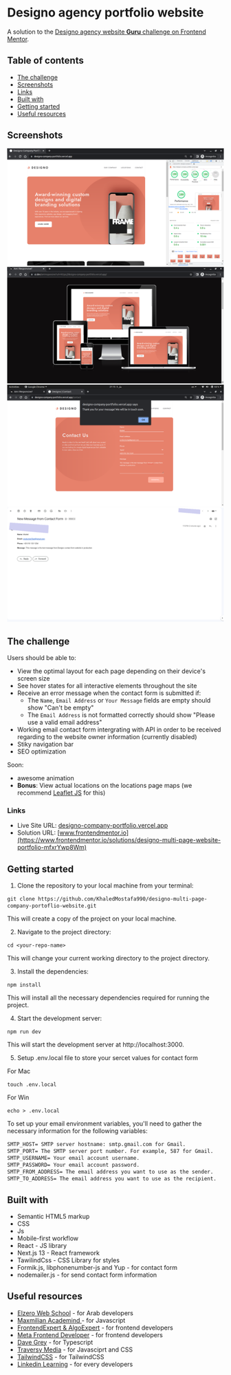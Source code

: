# Designo agency portfolio website

A solution to the [Designo agency website **Guru** challenge on Frontend Mentor](https://www.frontendmentor.io/challenges/designo-multipage-website-G48K6rfUT).

## Table of contents

- [The challenge](#the-challenge)
- [Screenshots](#screenshots)
- [Links](#links)
- [Built with](#built-with)
- [Getting started](#getting-started)
- [Useful resources](#useful-resources)

## Screenshots

![Designo Home](./screenshot/designo_home.png)
![Responsive home screen](./screenshot/responsive-home-screen.png)
![Send contact form](./screenshot/contact-form-send.png)
![Contact receive ](./screenshot/contact-receive.png)

## The challenge

Users should be able to:

- View the optimal layout for each page depending on their device's screen size
- See hover states for all interactive elements throughout the site
- Receive an error message when the contact form is submitted if:
  - The `Name`, `Email Address` or `Your Message` fields are empty should show "Can't be empty"
  - The `Email Address` is not formatted correctly should show "Please use a valid email address"
- Working email contact form intergrating with API in order to be received regarding to the website owner information (currently disabled)
- Stiky navigation bar
- SEO optimization

Soon:
- awesome animation
- **Bonus**: View actual locations on the locations page maps (we recommend [Leaflet JS](https://leafletjs.com/) for this)

### Links

- Live Site URL: [designo-company-portfolio.vercel.app](https://designo-portfolio-website.vercel.app/)
- Solution URL: [www.frontendmentor.io](https://www.frontendmentor.io/solutions/designo-multi-page-website-portfolio-mfxrYwp8Wm)

## Getting started

1. Clone the repository to your local machine from your terminal:

```
git clone https://github.com/KhaledMostafa990/designo-multi-page-company-portoflio-website.git
```

This will create a copy of the project on your local machine.

2. Navigate to the project directory:

```
cd <your-repo-name>
```

This will change your current working directory to the project directory.

3. Install the dependencies:

```
npm install
```

This will install all the necessary dependencies required for running the project.

4. Start the development server:

```
npm run dev
```
This will start the development server at http://localhost:3000.

5. Setup .env.local file to store your sercet values for contact form

For Mac

```
touch .env.local
```

For Win

```
echo > .env.local
```

To set up your email environment variables, you'll need to gather the necessary information for the following variables:

```
SMTP_HOST= SMTP server hostname: smtp.gmail.com for Gmail.
SMTP_PORT= The SMTP server port number. For example, 587 for Gmail.
SMTP_USERNAME= Your email account username.
SMTP_PASSWORD= Your email account password.
SMTP_FROM_ADDRESS= The email address you want to use as the sender.
SMTP_TO_ADDRESS= The email address you want to use as the recipient.
```

## Built with

- Semantic HTML5 markup
- CSS
- Js
- Mobile-first workflow
- React - JS library
- Next.js 13 - React framework
- TawilindCss - CSS Library for styles
- Formik.js, libphonenumber-js and Yup - for contact form
- nodemailer.js - for send contact form information

## Useful resources

- [Elzero Web School](https://www.youtube.com/@ElzeroWebSchool) - for Arab developers
- [Maxmilian Academind ](https://www.youtube.com/@academind) - for Javascript
- [FrontendExpert & AlgoExpert](https://www.algoexpert.io/frontend) - for frontend developers
- [Meta Frontend Developer](https://www.coursera.org/professional-certificates/meta-front-end-developer) - for frontend developers
- [Dave Grey](https://www.youtube.com/@DaveGrayTeachesCode) - for Typescript
- [Traversy Media](https://www.youtube.com/@TraversyMedia) - for Javasciprt and CSS
- [TailwindCSS](https://tailwindcss.com/) - for TailwindCSS
- [Linkedin Learning](https://www.linkedin.com/learning/) - for every developers

